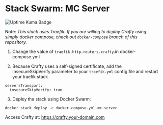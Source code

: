 # Stack Swarm: MC Server

![Uptime Kuma Badge](https://uptime-kuma.edj-labs.com/api/badge/36/status)

Note: <i>This stack uses Traefik. If you are willing to deploy Crafty using simply docker compose, check out `docker-compose` branch of this repository.</i>

1. Change the value of `traefik.http.routers.crafty`.in docker-compose.yml

2. Because Crafty uses a self-signed certificate, add the insecureSkipVerify parameter to your `traefik.yml` config file and restart your traefik stack

```
serversTransport:
  insecureSkipVerify: true
```

3. Deploy the stack using Docker Swarm:

```
docker stack deploy -c docker-compose.yml mc-server
```

Access Crafty at: https://crafty.your-domain.com
